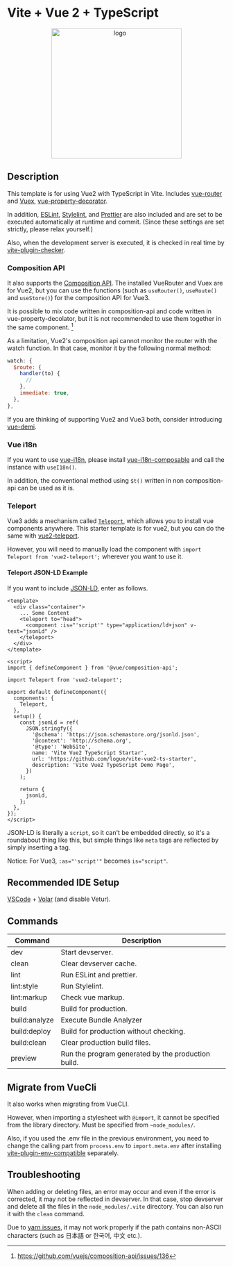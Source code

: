 # Vite + Vue 2 + TypeScript

<p align="center">
<img src="https://user-images.githubusercontent.com/480173/157433672-3d896453-9689-45e2-bbef-d91b29d72c4b.png" alt="logo" width="300" height="300" />
</p>

## Description

This template is for using Vue2 with TypeScript in Vite. Includes [vue-router](https://router.vuejs.org/) and [Vuex](https://vuex.vuejs.org/), [vue-property-decorator](https://github.com/kaorun343/vue-property-decorator).

In addition, [ESLint](https://eslint.org/), [Stylelint](https://stylelint.io/), and [Prettier](https://prettier.io/) are also included and are set to be executed automatically at runtime and commit. (Since these settings are set strictly, please relax yourself.)

Also, when the development server is executed, it is checked in real time by [vite-plugin-checker](https://github.com/fi3ework/vite-plugin-checker).

### Composition API

It also supports the [Composition API](https://composition-api.vuejs.org/). The installed VueRouter and Vuex are for Vue2, but you can use the functions (such as `useRouter()`, `useRoute()` and `useStore()`) for the composition API for Vue3.

It is possible to mix code written in composition-api and code written in vue-property-decolator, but it is not recommended to use them together in the same component. [^1]

As a limitation, Vue2's composition api cannot monitor the router with the watch function. In that case, monitor it by the following normal method:

```js
watch: {
  $route: {
    handler(to) {
      //
    },
    immediate: true,
  },
},
```

If you are thinking of supporting Vue2 and Vue3 both, consider introducing [vue-demi](https://github.com/vueuse/vue-demi).

### Vue i18n

If you want to use [vue-i18n](https://kazupon.github.io/vue-i18n/), please install [vue-i18n-composable](https://github.com/intlify/vue-i18n-composable) and call the instance with `useI18n()`.

In addition, the conventional method using `$t()` written in non composition-api can be used as it is.

### Teleport

Vue3 adds a mechanism called [`Teleport`](https://v3.vuejs.org/guide/teleport.html), which allows you to install vue components anywhere. This starter template is for vue2, but you can do the same with [vue2-teleport](https://www.npmjs.com/package/vue2-teleport).

However, you will need to manually load the component with `import Teleport from 'vue2-teleport';` wherever you want to use it.

#### Teleport JSON-LD Example

If you want to include [JSON-LD](https://json-ld.org/), enter as follows.

```vue
<template>
  <div class="container">
    ... Some Content
    <teleport to="head">
      <component :is="'script'" type="application/ld+json" v-text="jsonLd" />
    </teleport>
  </div>
</template>

<script>
import { defineComponent } from '@vue/composition-api';

import Teleport from 'vue2-teleport';

export default defineComponent({
  components: {
    Teleport,
  },
  setup() {
    const jsonLd = ref(
      JSON.stringfy({
        '@schema': 'https://json.schemastore.org/jsonld.json',
        '@context': 'http://schema.org',
        '@type': 'WebSite',
        name: 'Vite Vue2 TypeScript Startar',
        url: 'https://github.com/logue/vite-vue2-ts-starter',
        description: 'Vite Vue2 TypeScript Demo Page',
      })
    );

    return {
      jsonLd,
    };
  },
});
</script>
```

JSON-LD is literally a `script`, so it can't be embedded directly, so it's a roundabout thing like this, but simple things like `meta` tags are reflected by simply inserting a tag.

Notice: For Vue3, `:as="'script'"` becomes `is="script"`.

## Recommended IDE Setup

[VSCode](https://code.visualstudio.com/) + [Volar](https://marketplace.visualstudio.com/items?itemName=vue.volar) (and disable Vetur).

## Commands

| Command       | Description                                        |
| ------------- | -------------------------------------------------- |
| dev           | Start devserver.                                   |
| clean         | Clear devserver cache.                             |
| lint          | Run ESLint and prettier.                           |
| lint:style    | Run Stylelint.                                     |
| lint:markup   | Check vue markup.                                  |
| build         | Build for production.                              |
| build:analyze | Execute Bundle Analyzer                            |
| build:deploy  | Build for production without checking.             |
| build:clean   | Clear production build files.                      |
| preview       | Run the program generated by the production build. |

## Migrate from VueCli

It also works when migrating from VueCLI.

However, when importing a stylesheet with `@import`, it cannot be specified from the library directory. Must be specified from `~node_modules/`.

Also, if you used the .env file in the previous environment, you need to change the calling part from `process.env` to `import.meta.env` after installing [vite-plugin-env-compatible](https://github.com/IndexXuan/vite-plugin-env-compatible) separately.

## Troubleshooting

When adding or deleting files, an error may occur and even if the error is corrected, it may not be reflected in devserver. In that case, stop devserver and delete all the files in the `node_modules/.vite` directory. You can also run it with the `clean` command.

Due to [yarn issues](https://github.com/yarnpkg/berry/issues/4448), it may not work properly if the path contains non-ASCII characters (such as 日本語 or 한국어, 中文 etc.).

[^1]: <https://github.com/vuejs/composition-api/issues/136>
